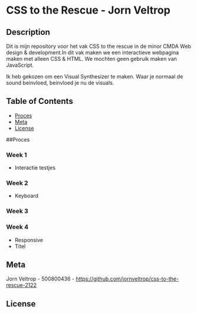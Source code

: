 # CSS to the Rescue - Jorn Veltrop


## Description
Dit is mijn repository voor het vak CSS to the rescue in de minor CMDA Web design & development.In dit vak maken we een interactieve webpagina maken met alleen CSS & HTML. We mochten geen gebruik maken van JavaScript. 

Ik heb gekozen om een Visual Synthesizer te maken. Waar je normaal de sound beinvloed, beinvloed je nu de visuals.

## Table of Contents
- [Proces](#Proces)
- [Meta](#meta)
- [License](#license)

##Proces

### Week 1
- Interactie testjes

### Week 2
- Keyboard

### Week 3

### Week 4
- Responsive
- Titel 



## Meta
Jorn Veltrop - 500800436 - https://github.com/jornveltrop/css-to-the-rescue-2122

## License